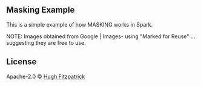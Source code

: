 
## Masking Example

This is a simple example of how MASKING works in Spark.

NOTE:  Images obtained from Google | Images- using "Marked for Reuse" ... suggesting they are free to use.

## License

Apache-2.0 © [Hugh Fitzpatrick]()

